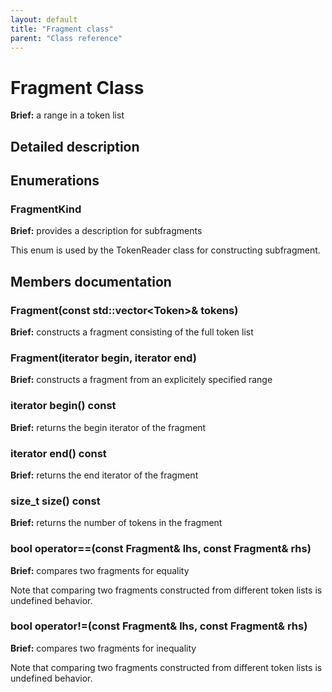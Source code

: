 ```yaml
---
layout: default
title: "Fragment class"
parent: "Class reference"
---
```


# Fragment Class

**Brief:** a range in a token list

## Detailed description

## Enumerations

### FragmentKind

**Brief:** provides a description for subfragments

This enum is used by the TokenReader class for constructing subfragment.

## Members documentation

### Fragment(const std::vector\<Token>& tokens)

**Brief:** constructs a fragment consisting of the full token list

### Fragment(iterator begin, iterator end)

**Brief:** constructs a fragment from an explicitely specified range

### iterator begin() const

**Brief:** returns the begin iterator of the fragment

### iterator end() const

**Brief:** returns the end iterator of the fragment

### size_t size() const

**Brief:** returns the number of tokens in the fragment

### bool operator==(const Fragment& lhs, const Fragment& rhs)

**Brief:** compares two fragments for equality

Note that comparing two fragments constructed from different token lists is undefined behavior.

### bool operator!=(const Fragment& lhs, const Fragment& rhs)

**Brief:** compares two fragments for inequality

Note that comparing two fragments constructed from different token lists is undefined behavior.

